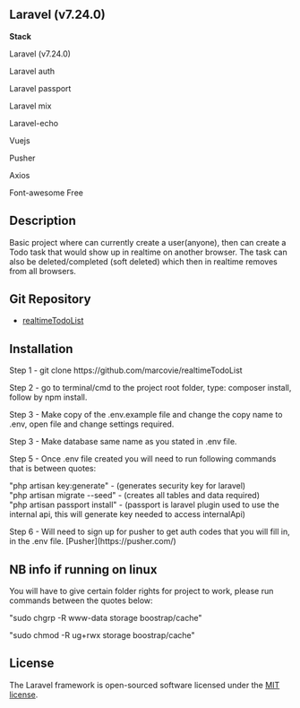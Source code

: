 ## Laravel (v7.24.0)


<p><b>Stack</b></p>

<p>Laravel (v7.24.0)</p>
<p>Laravel auth</p>
<p>Laravel passport</p>
<p>Laravel mix</p>
<p>Laravel-echo</p>
<p>Vuejs</p>
<p>Pusher</p>
<p>Axios</p>
<p>Font-awesome Free</p>

## Description

<p>Basic project where can currently create a user(anyone), then can create a Todo task that would show up in realtime on another browser. The task can also be deleted/completed (soft deleted) which then in realtime removes from all browsers.</p>

## Git Repository

- [realtimeTodoList](https://github.com/marcovie/realtimeTodoList)

## Installation
<p>Step 1 - git clone https://github.com/marcovie/realtimeTodoList </p>
<p>Step 2 - go to terminal/cmd to the project root folder, type: composer install, follow by npm install.</p>
<p>Step 3 - Make copy of the .env.example file and change the copy name to .env, open file and change settings required.</p>
<p>Step 3 - Make database same name as you stated in .env file.</p>
<p>Step 5 - Once .env file created you will need to run following commands that is between quotes:</p>

<p>"php artisan key:generate" - (generates security key for laravel)<br/>
"php artisan migrate --seed" - (creates all tables and data required)<br/>
"php artisan passport install" - (passport is laravel plugin used to use the internal api, this will generate key needed to access internalApi)</p>

<p>Step 6 - Will need to sign up for pusher to get auth codes that you will fill in, in the .env file. [Pusher](https://pusher.com/) </p>

## NB info if running on linux
<p>You will have to give certain folder rights for project to work, please run commands between the quotes below:</p>
<p>"sudo chgrp -R www-data storage boostrap/cache"</p>
<p>"sudo chmod -R ug+rwx storage boostrap/cache"</p>

## License

The Laravel framework is open-sourced software licensed under the [MIT license](https://opensource.org/licenses/MIT).
